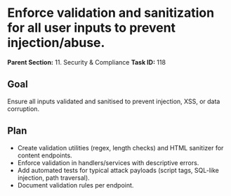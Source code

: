 # Enforce validation and sanitization for all user inputs to prevent injection/abuse.

**Parent Section:** 11. Security & Compliance
**Task ID:** 118

## Goal
Ensure all inputs validated and sanitised to prevent injection, XSS, or data corruption.

## Plan
- Create validation utilities (regex, length checks) and HTML sanitizer for content endpoints.
- Enforce validation in handlers/services with descriptive errors.
- Add automated tests for typical attack payloads (script tags, SQL-like injection, path traversal).
- Document validation rules per endpoint.
